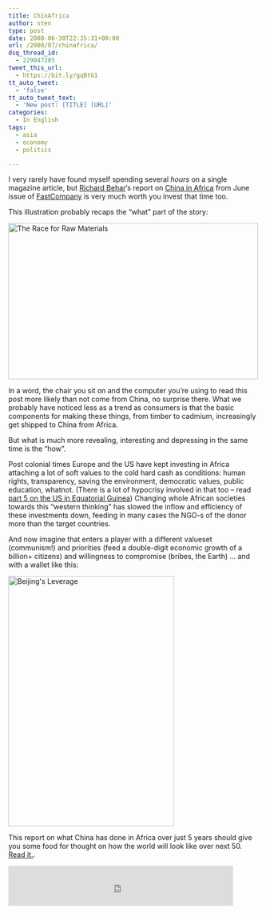 ```yaml
---
title: ChinAfrica
author: sten
type: post
date: 2008-06-30T22:35:31+00:00
url: /2008/07/chinafrica/
dsq_thread_id:
  - 229047285
tweet_this_url:
  - https://bit.ly/gqBtG1
tt_auto_tweet:
  - 'false'
tt_auto_tweet_text:
  - 'New post: [TITLE] [URL]'
categories:
  - In English
tags:
  - asia
  - economy
  - politics

---
```

I very rarely have found myself spending several _hours_ on a single magazine article, but [Richard Behar][1]&#8216;s report on [China in Africa][2] from June issue of [FastCompany][3] is very much worth you invest that time too.

This illustration probably recaps the &#8220;what&#8221; part of the story:

[<img src="http://farm4.static.flickr.com/3032/2625410733_589289b352.jpg" width="500" height="312" alt="The Race for Raw Materials" />][4]

In a word, the chair you sit on and the computer you&#8217;re using to read this post more likely than not come from China, no surprise there. What we probably have noticed less as a trend as consumers is that the basic components for making these things, from timber to cadmium, increasingly get shipped to China from Africa.

But what is much more revealing, interesting and depressing in the same time is the &#8220;how&#8221;.

Post colonial times Europe and the US have kept investing in Africa attaching a lot of soft values to the cold hard cash as conditions: human rights, transparency, saving the environment, democratic values, public education, whatnot. (There is a lot of hypocrisy involved in that too &#8211; read [part 5 on the US in Equatorial Guinea][2]) Changing whole African societies towards this &#8220;western thinking&#8221; has slowed the inflow and efficiency of these investments down, feeding in many cases the NGO-s of the donor more than the target countries.

And now imagine that enters a player with a different valueset (communism!) and priorities (feed a double-digit economic growth of a billion+ citizens) and willingness to compromise (bribes, the Earth) &#8230; and with a wallet like this:

[<img src="http://farm4.static.flickr.com/3268/2625449195_ef669408ac.jpg" width="332" height="500" alt="Beijing's Leverage" />][5]

This report on what China has done in Africa over just 5 years should give you some food for thought on how the world will look like over next 50. [Read it.][2].

<iframe src="http://www.facebook.com/plugins/like.php?href=http%3A%2F%2Fsten.tamkivi.com%2F2008%2F07%2Fchinafrica%2F&layout=standard&show_faces=true&width=450&action=like&colorscheme=light&height=80" scrolling="no" frameborder="0" style="border:none; overflow:hidden; width:450px; height:80px;" allowTransparency="true"></iframe>

 [1]: http://en.wikipedia.org/wiki/Richard_Behar
 [2]: http://www.fastcompany.com/magazine/126/special-report-china-in-africa.html
 [3]: http://fastcompany.com
 [4]: http://www.flickr.com/photos/seikatsu/2625410733/ "The Race for Raw Materials by seikatsu, on Flickr"
 [5]: http://www.flickr.com/photos/seikatsu/2625449195/ "Beijing's Leverage by seikatsu, on Flickr"